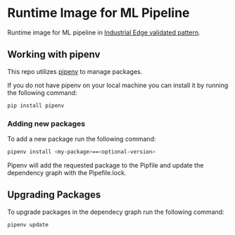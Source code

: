 # Runtime Image for ML Pipeline

Runtime image for ML pipeline in [Industrial Edge validated pattern](https://hybrid-cloud-patterns.io/industrial-edge/).

## Working with pipenv

This repo utilizes [pipenv](https://pipenv.pypa.io/en/latest/) to manage packages.

If you do not have pipenv on your local machine you can install it by running the following command:

```sh
pip install pipenv
```

### Adding new packages

To add a new package run the following command:

```sh
pipenv install <my-package>==<optional-version>
```

Pipenv will add the requested package to the Pipfile and update the dependency graph with the Pipefile.lock.

## Upgrading Packages

To upgrade packages in the dependecy graph run the following command:

```sh
pipenv update
```
